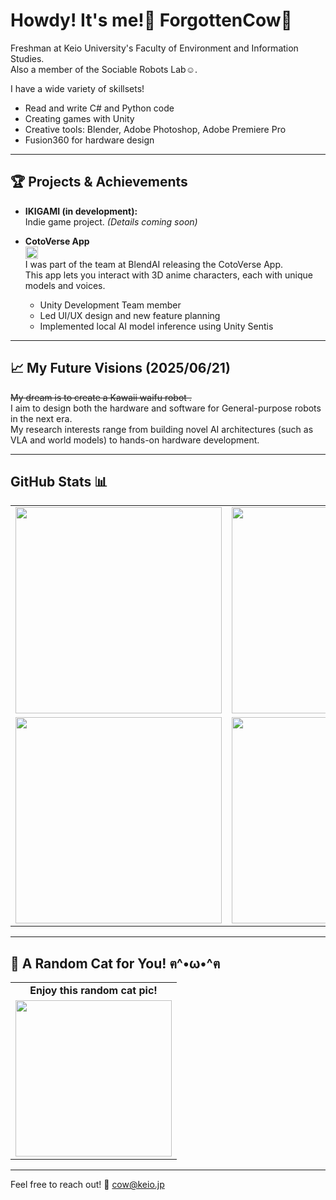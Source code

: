 # Howdy! It's me!👋  ForgottenCow🐄

Freshman at Keio University's Faculty of Environment and Information Studies.  
Also a member of the Sociable Robots Lab☺️.

I have a wide variety of skillsets!
 - Read and write C# and Python code
 - Creating games with Unity
 - Creative tools: Blender, Adobe Photoshop, Adobe Premiere Pro
 - Fusion360 for hardware design

---

## 🏆 Projects & Achievements

- **IKIGAMI (in development):**  
  Indie game project. *(Details coming soon)*

- **CotoVerse App**  
  <a href="https://apps.apple.com/jp/app/cotoverse/id6740241627" target="_blank">
    <img src="https://img.shields.io/badge/App%20Store-%23007aff.svg?style=flat&logo=apple&logoColor=white" alt="App Store" height="20"/>
  </a>  
  I was part of the team at BlendAI releasing the CotoVerse App.  
  This app lets you interact with 3D anime characters, each with unique models and voices.  
  - Unity Development Team member  
  - Led UI/UX design and new feature planning  
  - Implemented local AI model inference using Unity Sentis




---
## 📈 My Future Visions (2025/06/21)

~~My dream is to create a Kawaii waifu robot .~~  
I aim to design both the hardware and software for General-purpose robots in the next era.  
My research interests range from building novel AI architectures (such as VLA and world models) to hands-on hardware development.

---

## GitHub Stats 📊

<table align="center">
  <tr>
    <!-- ① 総合 Stats -->
    <td>
      <img
        src="https://github-readme-stats.vercel.app/api?username=forgottencow77&theme=tokyonight&hide_border=true&include_all_commits=true&count_private=true"
        width="330"
      />
    </td>
    <!-- ② Top Langs -->
    <td>
      <img
        src="https://github-readme-stats.vercel.app/api/top-langs/?username=forgottencow77&layout=compact&theme=tokyonight&hide_border=true"
        width="330"
      />
    </td>
  </tr>
  <tr>
    <!-- ③ Streak -->
    <td>
      <img
        src="https://streak-stats.demolab.com/?user=forgottencow77&theme=tokyonight&hide_border=true"
        width="330"
      />
    </td>
    <!-- ④ Trophy（3種だけ） -->
    <td>
      <img
        src="https://github-profile-trophy.vercel.app/?username=forgottencow77&theme=tokyonight&no-frame=true&row=1&column=3&title=Stars,Followers,Commits&margin-w=15&margin-h=15"
        width="330"
      />
    </td>
  </tr>
</table>



---

## 🐾 A Random Cat for You! ฅ^•ω•^ฅ

<table align="center">
  <tr>
    <td align="center"><b>Enjoy this random cat pic!</b></td>
  </tr>
  <tr>
    <td align="center">
      <img src="https://cataas.com/cat" width="250"/>
    </td>
  </tr>
</table>

---

Feel free to reach out!
📧 [cow@keio.jp](mailto:cow@keio.jp)
